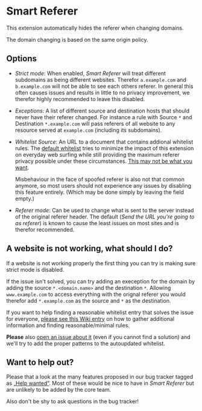 Smart Referer
=============
This extension automatically hides the referer when changing domains.

The domain changing is based on the same origin policy.

Options
-------
* *Strict mode*: When enabled, *Smart Referer* will treat different subdomains
  as being different websites. Therefor `a.example.com` and `b.example.com`
  will not be able to see each others referer. In general this often causes
  issues and results in little to no privacy improvement, we therefor highly
  recommended to leave this disabled.

* *Exceptions*: A list of different source and destination hosts that should
  never have their referer changed. For instance a rule with Source `*` and
  Destination `*.example.com` will pass referers of all website to any resource
  served at `example.com` (including its subdomains).

* *Whitelist Source*: An URL to a document that contains addional whitelist
  rules. The [default whitelist](http://meh.schizofreni.co/smart-referer/whitelist.txt)
  tries to minimize the impact of this extension on everyday web surfing while
  still providing the maximum referer privacy possible under these
  circumstances. [This may not be what you want](https://github.com/meh/smart-referer/issues/50).
  
  Misbehaviour in the face of spoofed referer is also not that common anymore,
  so most users should not experience any issues by disabling this feature
  entirely. (Which may be done simply by leaving the field empty.)
  
* *Referer mode*: Can be used to change what is sent to the server instead of
  the original referer header. The default (*Send the URL you're going to as
  referer*) is known to cause the least issues on most sites and is therefor
  recommended.

A website is not working, what should I do?
--------------------------------
If a website is not working properly the first thing you can try is making sure
strict mode is disabled.

If the issue isn't solved, you can try adding an exeception for the domain by
adding the source `*.<domain.name>` and the destination `*`. Allowing
`www.example.com` to access everything with the orignal referer you would
therefor add `*.example.com` as the source and `*` as the destination.

If you want to help finding a reasonable whitelist entry that solves the issue
for everyone, [please see this Wiki entry](https://github.com/meh/smart-referer/wiki/Gathering-Data-for-Whitelist-Entries)
on how to gather additional information and finding reasonable/minimal rules.

**Please** also [open an issue about it](https://github.com/meh/smart-referer/issues/new)
(even if you cannot find a solution) and we'll try to add the proper patterns to the
autoupdated whitelist.

Want to help out?
-----------------
Please that a look at the many features proposed in our bug tracker tagged as
[„Help wanted“](https://github.com/meh/smart-referer/issues?q=is%3Aissue+is%3Aopen+label%3A%22Help+wanted%22).
Most of these would be nice to have in *Smart Referer* but are unlikely to be
added by the core team.

Also don't be shy to ask questions in the bug tracker!